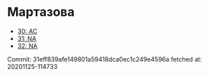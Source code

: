 # Мартазова
- [30: AC](30.md)
- [31: NA](31.md)
- [32: NA](32.md)

Commit: 31eff839afe149801a59418dca0ec1c249e4596a
 fetched at: 20201125-114733
